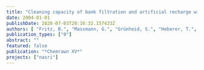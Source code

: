 ```yaml
---
title: "Cleaning capacity of bank filtration and artificial recharge with influence of treated waste water"
date: 2004-01-01
publishDate: 2020-07-03T20:16:32.157433Z
authors: [ "Fritz, B.", "Massmann, G.", "Grünheid, S.", "Heberer, T.", "Pekdeger, A.", "Jekel, M." ]
publication_types: ["0"]
abstract: ""
featured: false
publication: "*Chemrawn XV*"
projects: ["nasri"]
---
```


